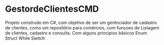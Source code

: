 # GestordeClientesCMD

Projeto construdo em C#, com objetivo de ser um gerënciador de cadastro de clientes, como um repositõrio para comërcios, com funçoes de Listagem de clientes, cadastro e consulta.
Com alguns principios bãsicos
Enum
Struct
While
Switch

